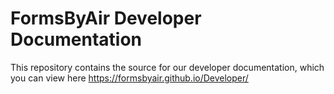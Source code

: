 # FormsByAir Developer Documentation

This repository contains the source for our developer documentation, which you can view here https://formsbyair.github.io/Developer/
